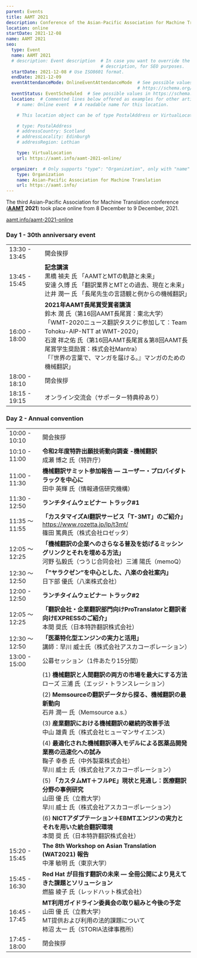 ```yaml
---
parent: Events
title: AAMT 2021
description: Conference of the Asian-Pacific Association for Machine Translation
location: online
startDate: 2021-12-08
name: AAMT 2021
seo:
  type: Event
  name: AAMT 2021
  # description: Event description  # In case you want to override the value of the page
                                    # description, for SEO purposes.
  startDate: 2021-12-08 # Use ISO8601 format.
  endDate: 2021-12-09
  eventAttendanceMode: OnlineEventAttendanceMode  # See possible values in
                                                  # https://schema.org/EventAttendanceModeEnumeration
  eventStatus: EventScheduled  # See possible values in https://schema.org/EventStatusType
  location:  # Commented lines below offered as examples for other articles.
    # name: Online event  # A readable name for this location.

    # This location object can be of type PostalAddress or VirtualLocation. See examples below:

    # type: PostalAddress
    # addressCountry: Scotland
    # addressLocality: Edinburgh
    # addressRegion: Lothian

    type: VirtualLocation
    url: https://aamt.info/aamt-2021-online/

  organizer:  # Only supports "type": "Organization", only with "name" and "url" fields.
    type: Organization
    name: Asian-Pacific Association for Machine Translation
    url: https://aamt.info/
---
```


The third Asian-Pacific Association for Machine Translation conference (**[AAMT](/associations/aamt.md) 2021**) took place online from 8 December to 9 December, 2021.

[aamt.info/aamt-2021-online](https://aamt.info/aamt-2021-online/)

### Day 1 - 30th anniversary event

|     |     |
| --- | --- |
| 13:30 - 13:45 | 開会挨拶 |
| 13:45 - 15:45 | **記念講演** <br>黒橋 禎夫 氏 「AAMTとMTの軌跡と未来」 <br>安達 久博 氏 「翻訳業界とMTとの過去、現在と未来」 <br>辻井 潤一 氏 「長尾先生の言語観と例からの機械翻訳」 |
| 16:00 - 18:00 | **2021年AAMT長尾賞受賞者講演** <br>鈴木 潤 氏（第16回AAMT長尾賞：東北大学） <br>「WMT-2020ニュース翻訳タスクに参加して：Team Tohoku-AIP-NTT at WMT-2020」 <br>石渡 祥之佑 氏（第16回AAMT長尾賞＆第8回AAMT長尾賞学生奨励賞：株式会社Mantra） <br>「『世界の言葉で、マンガを届ける。』マンガのための機械翻訳」 |
| 18:00 - 18:10 | 閉会挨拶 |
| 18:15 - 19:15	| オンライン交流会（サポーター特典枠あり） |


### Day 2 - Annual convention

|     |     |
| --- | --- |
| 10:00 - 10:10 | 開会挨拶 |
| 10:10 - 11:00 | **令和2年度特許出願技術動向調査 -機械翻訳** <br>成瀬 博之 氏（特許庁） |
| 11:00 - 11:30 | **機械翻訳サミット参加報告 — ユーザー・プロバイダトラックを中心に** <br>田中 英輝 氏（情報通信研究機構） |
| 11:30 - 12:50 | **ランチタイムウェビナー トラック#1** |
| 11:35 ～ 11:55 | **「カスタマイズAI翻訳サービス「T-3MT」のご紹介」** https://www.rozetta.jp/lp/t3mt/ <br>篠田 篤典氏（株式会社ロゼッタ） |
| 12:05 ～ 12:25 | **「機械翻訳の企業へのさらなる普及を妨げるミッシングリンクとそれを埋める方法」** <br>河野 弘毅氏（つうじ合同会社）三浦 陽氏（memoQ） |
| 12:30 ～ 12:50 | **「”ヤラクゼン”を中心とした、八楽の会社案内」** <br>日下部 優氏（八楽株式会社） |
| 12:00 - 12:50 | **ランチタイムウェビナー トラック#2** |
| 12:05 ～ 12:25 | **「翻訳会社・企業翻訳部門向けProTranslatorと翻訳者向けEXPRESSのご紹介」** <br>本間 奨氏（日本特許翻訳株式会社） |
| 12:30 ～ 12:50 | **「医薬特化型エンジンの実力と活用」** <br>講師：早川 威士氏（株式会社アスカコーポレーション） |
| 13:00 - 15:00	| 公募セッション（1件あたり15分間） |
| | (1) **機械翻訳と人間翻訳の両方の市場を最大にする方法** <br> ローズ 三浦 氏（エッジ・トランスレーション） |
| | (2) **Memsourceの翻訳データから探る、機械翻訳の最新動向** <br>石井 潤一 氏（Memsource a.s.） |
| | (3) **産業翻訳における機械翻訳の継続的改善手法** <br>中山 雄貴 氏（株式会社ヒューマンサイエンス） |
| | (4) **最適化された機械翻訳導入モデルによる医薬品開発業務の迅速化への試み** <br>鞠子 幸泰 氏（中外製薬株式会社）<br> 早川 威士 氏（株式会社アスカコーポレーション） |
| | (5) **「カスタムMT＋フルPE」現状と見通し：医療翻訳分野の事例研究** <br>山田 優 氏（立教大学） <br>早川 威士 氏（株式会社アスカコーポレーション） |
| | (6) **NICTアダプテーション＋EBMTエンジンの実力とそれを用いた統合翻訳環境** <br>本間 奨 氏（日本特許翻訳株式会社） |
| 15:20 - 15:45 | **The 8th Workshop on Asian Translation (WAT2021) 報告** <br>中澤 敏明 氏（東京大学） |
| 15:45 - 16:30 | **Red Hat が目指す翻訳の未来 — 全冊公開により見えてきた課題とソリューション** <br>燃脇 綾子 氏（レッドハット株式会社） |
| 16:45 - 17:45 | **MT利用ガイドライン委員会の取り組みと今後の予定** <br>山田 優 氏（立教大学） <br>MT提供および利用の法的課題について <br>柿沼 太一 氏（STORIA法律事務所） |
| 17:45 - 18:00 | 閉会挨拶 |
